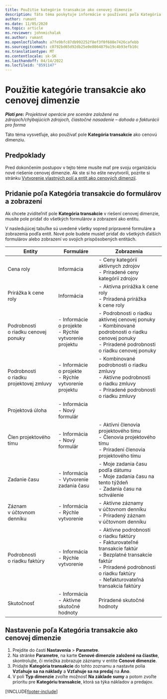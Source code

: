 ```yaml
---
title: Použitie kategórie transakcie ako cenovej dimenzie
description: Táto téma poskytuje informácie o používaní poľa Kategória transakcie ako cenovej dimenzie.
author: rumant
ms.date: 11/05/2020
ms.topic: article
ms.reviewer: johnmichalak
ms.author: rumant
ms.openlocfilehash: a7fe9bfc87db992252f8ef3f0f688e7426cafebb
ms.sourcegitcommit: c0792bd65d92db25e0e8864879a19c4b93efb10c
ms.translationtype: MT
ms.contentlocale: sk-SK
ms.lasthandoff: 04/14/2022
ms.locfileid: "8591147"
---
```

# <a name="use-transaction-category-as-a-pricing-dimension"></a>Použitie kategórie transakcie ako cenovej dimenzie


_**Platí pre:** Projektové operácie pre scenáre založené na zdrojoch/chýbajúcich zdrojoch, čiastočné nasadenie – dohoda o fakturácii pro forma_


Táto téma vysvetľuje, ako používať pole **Kategória transakcie** ako cenovú dimenziu. 

## <a name="prerequisites"></a>Predpoklady
Pred dokončením postupov v tejto téme musíte mať pre svoju organizáciu nové riešenie cenovej dimenzie. Ak ste si ho ešte nevytvorili, pozrite si stránku [Vytvorenie vlastných polí a entít ako cenových dimenzií](create-custom-fields-entities-pricing-dimensions.md).

## <a name="add-the-transaction-category-field-to-forms-and-views"></a>Pridanie poľa Kategória transakcie do formulárov a zobrazení
Ak chcete zviditeľniť pole **Kategória transakcie** v riešení cenovej dimenzie, musíte pole pridať do všetkých formulárov a zobrazení ako entitu.

V nasledujúcej tabuľke sú uvedené všetky vopred pripravené formuláre a zobrazenia podľa entít. Nové pole budete musieť pridať do všetkých ďalších formulárov alebo zobrazení vo svojich prispôsobených entitách.

|  Entity        | Formuláre     |Zobrazenia        |
| ------------------------------|---------------------------------|----------------------------------|
|  Cena roly| Informácia |- Ceny kategórií aktívnych zdrojov<br> - Priradené ceny kategórií zdrojov |
|  Prirážka k cene roly| Informácia|- Aktívna prirážka k cene roly<br>- Priradená prirážka k cene roly |
|  Podrobnosti o riadku cenovej ponuky|- Informácie o projekte<br>- Rýchle vytvorenie projektu| - Podrobnosti o riadku aktívnej cenovej ponuky<br>- Kombinované podrobnosti o riadku cenovej ponuky<br>- Priradené podrobnosti o riadku cenovej ponuky |
|  Podrobnosti o riadku projektovej zmluvy|- Informácie o projekte<br>- Rýchle vytvorenie projektu|- Kombinované podrobnosti o riadku zmluvy<br>- Aktívne podrobnosti o riadku zmluvy<br>- Priradené podrobnosti o riadku zmluvy |
|  Projektová úloha|- Informácia<br>- Nový formulár| &nbsp; |
|  Člen projektového tímu|- Informácia<br>- Nový formulár|- Aktívni členovia projektového tímu<br>- Členovia projektového tímu<br>- Priradení členovia projektového tímu |
|  Zadanie času|- Informácia<br>- Vytvorenie zadania času|- Moje zadania času podľa dátumu<br>- Moje zadania času na tento týždeň<br>- Zadania času na schválenie|
|  Záznam v účtovnom denníku|- Informácia<br>- Rýchle vytvorenie|- Aktívne záznamy v účtovnom denníku<br>- Priradený záznam v účtovnom denníku|
|  Podrobnosti o riadku faktúry|- Informácia<br>- Rýchle vytvorenie|- Aktívne podrobnosti o riadku faktúry<br>- Fakturovateľné transakcie faktúr<br>- Bezplatné transakcie faktúr<br>- Priradené podrobnosti o riadku faktúry <br>- Nefakturovateľná transakcia faktúry|
|  Skutočnosť|- Informácia<br>- Aktívne skutočné hodnoty| Priradené skutočné hodnoty |

## <a name="set-up-the-transaction-category-field-as-a-pricing-dimension"></a>Nastavenie poľa Kategória transakcie ako cenovej dimenzie

1. Prejdite do časti **Nastavenia** > **Parametre**. 
2. Na stránke **Parametre**, na karte **Cenové dimenzie založené na čiastke**, skontrolujte, či mriežka zobrazuje záznamy v entite **Cenové dimenzie**.
3. Pridajte **Kategória transakcie** do tohto zoznamu a nastavte polia **Vzťahuje sa na náklady** a **Vzťahuje sa na predaj** na **Áno**.
4. V poli **Typ dimenzie** zvoľte možnosť **Na základe sumy** a potom zvoľte prioritu pre **Kategóriu transakcie**, ktorá sa týka nákladov a predajov.


[!INCLUDE[footer-include](../includes/footer-banner.md)]